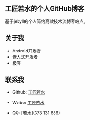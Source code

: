 ## 工匠若水的个人GitHub博客

基于jekyll的个人简约高效技术流博客站点。

## 关于我

* Android开发者
* 嵌入式开发者
* 极客

## 联系我

* Github: [工匠若水](https://github.com/yanbober)

* Weibo: [工匠若水](http://www.weibo.com/yanbober)

* QQ: [若水](373 131 686)